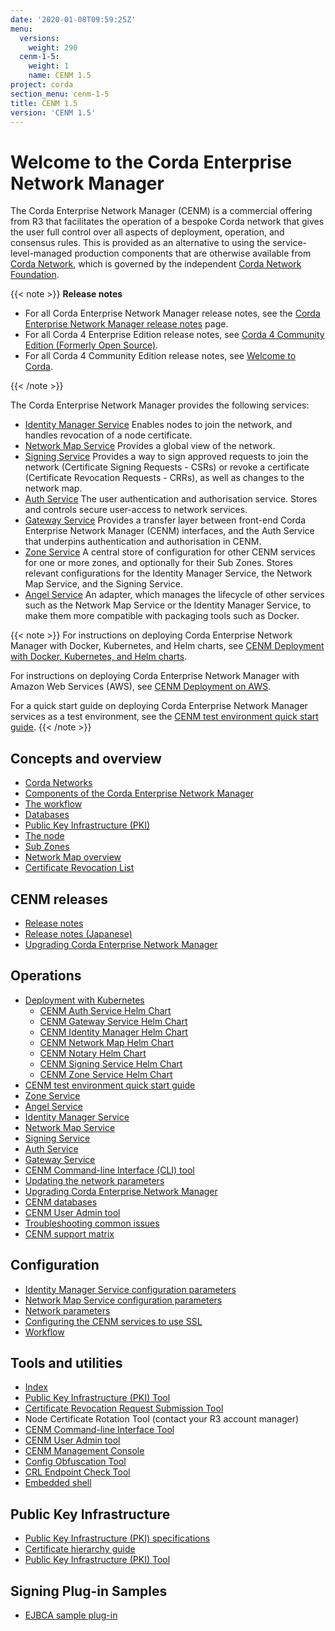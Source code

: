 ```yaml
---
date: '2020-01-08T09:59:25Z'
menu:
  versions:
    weight: 290
  cenm-1-5:
    weight: 1
    name: CENM 1.5
project: corda
section_menu: cenm-1-5
title: CENM 1.5
version: 'CENM 1.5'
---
```



# Welcome to the Corda Enterprise Network Manager

The Corda Enterprise Network Manager (CENM) is a commercial offering from R3 that facilitates the operation of a bespoke
Corda network that gives the user full control over all aspects of deployment, operation, and consensus rules.
This is provided as an alternative to using the service-level-managed production components
that are otherwise available from [Corda Network](https://corda.network), which is governed by the independent
[Corda Network Foundation](https://corda.network/).

{{< note >}}
**Release notes**

* For all Corda Enterprise Network Manager release notes, see the [Corda Enterprise Network Manager release notes](../../../../../en/platform/corda/1.5/cenm/release-notes.md) page.
* For all Corda 4 Enterprise Edition release notes, see [Corda 4 Community Edition (Formerly Open Source)](../../../../../en/platform/corda.md#corda-4-enterprise).
* For all Corda 4 Community Edition release notes, see [Welcome to Corda](../../../../../en/platform/corda.md#corda-4-community-edition-formerly-open-source).

{{< /note >}}

The Corda Enterprise Network Manager provides the following services:

* [Identity Manager Service](../../../../../en/platform/corda/1.5/cenm/identity-manager.md) Enables nodes to join the network, and handles revocation of a node certificate.
* [Network Map Service](../../../../../en/platform/corda/1.5/cenm/network-map.md) Provides a global view of the network.
* [Signing Service](../../../../../en/platform/corda/1.5/cenm/signing-service.md) Provides a way to sign approved requests to join the network (Certificate Signing Requests - CSRs) or revoke a certificate (Certificate Revocation Requests - CRRs), as well as changes to the network map.
* [Auth Service](../../../../../en/platform/corda/4.8/enterprise/node/auth-service.md) The user authentication and authorisation service. Stores and controls secure user-access to network services.
* [Gateway Service](../../../../../en/platform/corda/4.8/enterprise/node/gateway-service.md) Provides a transfer layer between front-end Corda Enterprise Network Manager (CENM) interfaces, and the Auth Service that underpins authentication and authorisation in CENM.
* [Zone Service](../../../../../en/platform/corda/1.5/cenm/zone-service.md) A central store of configuration for other CENM services for one or more zones, and optionally for their Sub Zones. Stores relevant configurations for the Identity Manager Service, the Network Map Service, and the Signing Service.
* [Angel Service](../../../../../en/platform/corda/1.5/cenm/angel-service.md) An adapter, which manages the lifecycle of other services such as the Network Map Service or the Identity Manager Service, to make them more compatible with packaging tools such as Docker.

{{< note >}}
For instructions on deploying Corda Enterprise Network Manager with Docker, Kubernetes, and Helm charts, see [CENM Deployment with Docker, Kubernetes, and Helm charts](../../../../../en/platform/corda/1.5/cenm/deployment-kubernetes.md).

For instructions on deploying Corda Enterprise Network Manager with Amazon Web Services (AWS), see [CENM Deployment on AWS](../../../../../en/platform/corda/1.5/cenm/aws-deployment-guide.md).

For a quick start guide on deploying Corda Enterprise Network Manager services as a test environment, see the [CENM test environment quick start guide](../../../../../en/platform/corda/1.5/cenm/quick-start.md).
{{< /note >}}

## Concepts and overview

* [Corda Networks](../../../../../en/platform/corda/1.5/cenm/corda-networks.md)
* [Components of the Corda Enterprise Network Manager](../../../../../en/platform/corda/1.5/cenm/enm-components.md)
* [The workflow](../../../../../en/platform/corda/1.5/cenm/enm-components.html#the-workflow)
* [Databases](../../../../../en/platform/corda/1.5/cenm/enm-components.html#databases)
* [Public Key Infrastructure (PKI)](../../../../../en/platform/corda/1.5/cenm/enm-components.html#public-key-infrastructure-pki)
* [The node](../../../../../en/platform/corda/1.5/cenm/enm-components.html#the-node)
* [Sub Zones](../../../../../en/platform/corda/1.5/cenm/sub-zones.md)
* [Network Map overview](../../../../../en/platform/corda/1.5/cenm/network-map-overview.md)
* [Certificate Revocation List](../../../../../en/platform/corda/1.5/cenm/certificate-revocation.md)

## CENM releases

* [Release notes](../../../../../en/platform/corda/1.5/cenm/release-notes.md)
* [Release notes (Japanese)](../../../../../en/platform/corda/1.5/cenm/release-notes-ja.md)
* [Upgrading Corda Enterprise Network Manager](../../../../../en/platform/corda/1.5/cenm/upgrade-notes.md)

## Operations

* [Deployment with Kubernetes](../../../../../en/platform/corda/1.5/cenm/deployment-kubernetes.md)
  * [CENM Auth Service Helm Chart](../../../../../en/platform/corda/1.5/cenm/deployment-kubernetes-auth.md)
  * [CENM Gateway Service Helm Chart](../../../../../en/platform/corda/1.5/cenm/deployment-kubernetes-gateway.md)
  * [CENM Identity Manager Helm Chart](../../../../../en/platform/corda/1.5/cenm/deployment-kubernetes-idman.md)
  * [CENM Network Map Helm Chart](../../../../../en/platform/corda/1.5/cenm/deployment-kubernetes-nmap.md)
  * [CENM Notary Helm Chart](../../../../../en/platform/corda/1.5/cenm/deployment-kubernetes-notary.md)
  * [CENM Signing Service Helm Chart](../../../../../en/platform/corda/1.5/cenm/deployment-kubernetes-signer.md)
  * [CENM Zone Service Helm Chart](../../../../../en/platform/corda/1.5/cenm/deployment-kubernetes-zone.md)
* [CENM test environment quick start guide](../../../../../en/platform/corda/1.5/cenm/quick-start.md)
* [Zone Service](../../../../../en/platform/corda/1.5/cenm/zone-service.md)
* [Angel Service](../../../../../en/platform/corda/1.5/cenm/angel-service.md)
* [Identity Manager Service](../../../../../en/platform/corda/1.5/cenm/identity-manager.md)
* [Network Map Service](../../../../../en/platform/corda/1.5/cenm/network-map.md)
* [Signing Service](../../../../../en/platform/corda/1.5/cenm/signing-service.md)
* [Auth Service](../../../../../en/platform/corda/4.8/enterprise/node/auth-service.md)
* [Gateway Service](../../../../../en/platform/corda/4.8/enterprise/node/gateway-service.md)
* [CENM Command-line Interface (CLI) tool](../../../../../en/platform/corda/1.5/cenm/cenm-cli-tool.md)
* [Updating the network parameters](../../../../../en/platform/corda/1.5/cenm/updating-network-parameters.md)
* [Upgrading Corda Enterprise Network Manager](../../../../../en/platform/corda/1.5/cenm/upgrade-notes.md)
* [CENM databases](../../../../../en/platform/corda/1.5/cenm/database-set-up.md)
* [CENM User Admin tool](../../../../../en/platform/corda/1.5/cenm/user-admin.md)
* [Troubleshooting common issues](../../../../../en/platform/corda/1.5/cenm/troubleshooting-common-issues.md)
* [CENM support matrix](../../../../../en/platform/corda/1.5/cenm/cenm-support-matrix.md)

## Configuration

* [Identity Manager Service configuration parameters](../../../../../en/platform/corda/1.5/cenm/config-identity-manager-parameters.md)
* [Network Map Service configuration parameters](../../../../../en/platform/corda/1.5/cenm/config-network-map-parameters.md)
* [Network parameters](../../../../../en/platform/corda/1.5/cenm/config-network-parameters.md)
* [Configuring the CENM services to use SSL](../../../../../en/platform/corda/1.5/cenm/enm-with-ssl.md)
* [Workflow](../../../../../en/platform/corda/1.5/cenm/workflow.md)

## Tools and utilities

* [Index](../../../../../en/platform/corda/1.5/cenm/tools-index.md)
* [Public Key Infrastructure (PKI) Tool](../../../../../en/platform/corda/1.5/cenm/pki-tool.md)
* [Certificate Revocation Request Submission Tool](../../../../../en/platform/corda/1.5/cenm/tool-crr-submission.md)
* Node Certificate Rotation Tool (contact your R3 account manager)
* [CENM Command-line Interface Tool](../../../../../en/platform/corda/1.5/cenm/cenm-cli-tool.md)
* [CENM User Admin tool](../../../../../en/platform/corda/1.5/cenm/user-admin.md)
* [CENM Management Console](../../../../../en/platform/corda/1.5/cenm/cenm-console.md)
* [Config Obfuscation Tool](../../../../../en/platform/corda/4.5/enterprise/tools-config-obfuscator.md)
* [CRL Endpoint Check Tool](../../../../../en/platform/corda/1.5/cenm/crl-endpoint-check-tool.md)
* [Embedded shell](../../../../../en/platform/corda/1.5/cenm/shell.md)

## Public Key Infrastructure

* [Public Key Infrastructure (PKI) specifications](../../../../../en/platform/corda/1.5/cenm/pki-specifications.md)
* [Certificate hierarchy guide](../../../../../en/platform/corda/1.5/cenm/pki-guide.md)
* [Public Key Infrastructure (PKI) Tool](../../../../../en/platform/corda/1.5/cenm/pki-tool.md)

## Signing Plug-in Samples

* [EJBCA sample plug-in](../../../../../en/platform/corda/1.5/cenm/ejbca-plugin.md)
